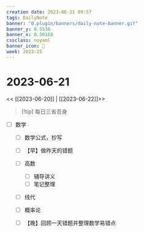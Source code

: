```yaml
---
creation date: 2023-06-21 09:57
tags: DailyNote
banner: "0.plugin/banners/daily-note-banner.gif"
banner_y: 0.5536
banner_x: 0.50168
cssclass: noyaml
banner_icon: 💌
week: 2023-25
---
```


# 2023-06-21

<< [[2023-06-20]] | [[2023-06-22]]>>


> [!tip] 每日三省吾身
> 


- [ ] 数学
	- [ ] 数学公式，抄写
	- [ ] 【早】做昨天的错题
	- [ ] 高数
		- [ ] 辅导讲义
		- [ ] 笔记整理
	- [ ] 线代
	- [ ] 概率论
	- [ ] 【晚】回顾一天错题并整理数学易错点


